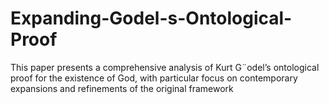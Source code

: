 # Expanding-Godel-s-Ontological-Proof
This paper presents a comprehensive analysis of Kurt G¨odel’s ontological proof for the existence of God, with particular focus on contemporary expansions and refinements of the original framework
